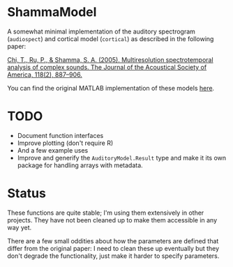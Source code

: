 # ShammaModel

A somewhat minimal implementation of the auditory spectrogram (`audiospect`)
and cortical model (`cortical`) as described in the following paper:

[Chi, T., Ru, P., & Shamma, S. A. (2005). Multiresolution spectrotemporal
analysis of complex sounds. The Journal of the Acoustical Society of America,
118(2), 887–906.](http://doi.org/10.1121/1.1945807)

You can find the original MATLAB implementation of these models
[here](https://isr.umd.edu/Labs/NSL/Software.htm).

# TODO

- Document function interfaces
- Improve plotting (don't require R)
- And a few example uses
- Improve and generify the `AuditoryModel.Result` type and make it its own
  package for handling arrays with metadata.

# Status

These functions are quite stable; I'm using them extensively in other projects.
They have not been cleaned up to make them accessible in any way yet.

There are a few small oddities about how the parameters are defined that differ
from the original paper: I need to clean these up eventually but they don't
degrade the functionality, just make it harder to specify parameters.
